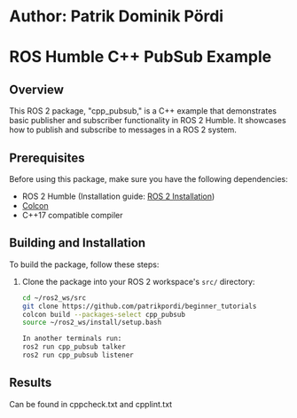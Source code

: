 # Author: Patrik Dominik Pördi
# ROS Humble C++ PubSub Example

## Overview

This ROS 2 package, "cpp_pubsub," is a C++ example that demonstrates basic publisher and subscriber functionality in ROS 2 Humble. It showcases how to publish and subscribe to messages in a ROS 2 system.

## Prerequisites

Before using this package, make sure you have the following dependencies:

- ROS 2 Humble (Installation guide: [ROS 2 Installation](https://docs.ros.org/en/humble/Installation.html))
- [Colcon](https://colcon.readthedocs.io/en/released/)
- C++17 compatible compiler

## Building and Installation

To build the package, follow these steps:

1. Clone the package into your ROS 2 workspace's `src/` directory:

   ```bash
   cd ~/ros2_ws/src
   git clone https://github.com/patrikpordi/beginner_tutorials
   colcon build --packages-select cpp_pubsub
   source ~/ros2_ws/install/setup.bash

   In another terminals run:
   ros2 run cpp_pubsub talker
   ros2 run cpp_pubsub listener

## Results

Can be found in cppcheck.txt and cpplint.txt


